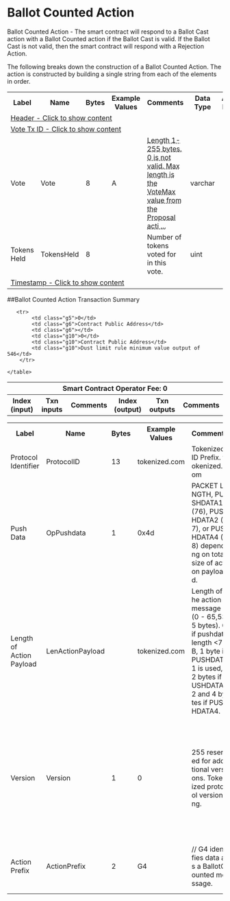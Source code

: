 


# Ballot Counted Action

Ballot Counted Action - The smart contract will respond to a Ballot Cast action with a Ballot Counted action if the Ballot Cast is valid. If the Ballot Cast is not valid, then the smart contract will respond with a Rejection Action.

The following breaks down the construction of a Ballot Counted Action. The action is constructed by building a single string from each of the elements in order.

<div class="ritz grid-container" dir="ltr">
    <table class="waffle" cellspacing="0" cellpadding="0" table-layout=fixed width=100%>
         <tr style='height:19px;'>
            <th style="width:9%" class="s0">Label</th>
            <th style="width:9%" class="s1">Name</th>
            <th style="width:2%" class="s1">Bytes</th>
            <th style="width:25%" class="s1">Example Values</th>
            <th style="width:36%" class="s1">Comments</th>
            <th style="width:5%" class="s1">Data Type</th>
            <th class="s1">Amendment Restrictions</th>
        </tr>
        <tr>
            <td class="g5" colspan="7">
                <a href="javascript:;" data-popover="type-Header">
                   Header - Click to show content
                </a>
             </td>
        </tr>
        <tr>
            <td class="g5" colspan="7">
                <a href="javascript:;" data-popover="type-TxId">
                   Vote Tx ID - Click to show content
                </a>
            </td>
        </tr>
        <tr>
            <td class="g9">Vote</td>
            <td class="g10">Vote</td>
            <td class="g10">8</td>
            <td class="g10">A</td>
            <td class="g10"><abbr title="Length 1-255 bytes. 0 is not valid. Max length is the VoteMax value from the Proposal action. Accept, Reject, Abstain, Spoiled, Multiple Choice, or Preference List. 15 options total. Order of preference. 1st position = 1st choice. 2nd position = 2nd choice, etc. A is always Accept and B is always reject in a Y/N votes.">Length 1-255 bytes. 0 is not valid. Max length is the VoteMax value from the Proposal acti ...</abbr></td>
            <td class="g10">varchar</td>
            <td class="g10"></td>
        </tr>
        <tr>
            <td class="g9">Tokens Held</td>
            <td class="g10">TokensHeld</td>
            <td class="g10">8</td>
            <td class="g10"></td>
            <td class="g10">Number of tokens voted for in this vote.</td>
            <td class="g10">uint</td>
            <td class="g10"></td>
        </tr>
        <tr>
            <td class="g5" colspan="7">
                <a href="javascript:;" data-popover="type-Timestamp">
                   Timestamp - Click to show content
                </a>
            </td>
        </tr>
    </table>
</div>

##Ballot Counted Action Transaction Summary

<div class="ritz grid-container" dir="ltr">
    <table class="waffle" cellspacing="0" cellpadding="0" table-layout=fixed width=100%>
       <tr style='height:19px;'>
            <th class="s0" colspan="6">Smart Contract Operator Fee: 0</th>
       </tr>
       <tr style='height:19px;'>
            <th style="width:10%" class="s0">Index (input)</th>
            <th style="width:20%" class="s1">Txn inputs</th>
            <th style="width:20%" class="s1">Comments</th>
            <th style="width:10%" class="s1">Index (output)</th>
            <th style="width:20%" class="s1">Txn outputs</th>
            <th class="s1">Comments</th>
       </tr>


       <tr>
            <td class="g5">0</td>
            <td class="g6">Contract Public Address</td>
            <td class="g6"></td>
            <td class="g10">0</td>
            <td class="g10">Contract Public Address</td>
            <td class="g10">Dust limit rule minimum value output of 546</td>
        </tr>

    </table>
</div>

<div class="ui modal" id="type-Header">
    <i class="close icon"></i>
    <div class="content docs-content">
        <table class="ui table">
            <tr style='height:19px;'>
                <th style="width:5%" class="s1">Label</th>
                <th style="width:9%" class="s1">Name</th>
                <th style="width:3%" class="s1">Bytes</th>
                <th style="width:33%" class="s1">Example Values</th>
                <th style="width:26%" class="s1">Comments</th>
                <th style="width:5%" class="s1">Data Type</th>
                <th class="s2">Amendment Restrictions</th>
            </tr>
            <tr>
                <td class="g10">Protocol Identifier</td>
                <td class="g10">ProtocolID</td>
                <td class="g10">13</td>
                <td class="g10">tokenized.com</td>
                <td class="g10" style="word-break:break-all">Tokenized ID Prefix. tokenized.com</td>
                <td class="g10">byte</td>
                <td class="g10"></td>
            </tr>
            <tr>
                <td class="g10">Push Data</td>
                <td class="g10">OpPushdata</td>
                <td class="g10">1</td>
                <td class="g10">0x4d</td>
                <td class="g10" style="word-break:break-all">PACKET LENGTH, PUSHDATA1 (76), PUSHDATA2 (77), or PUSHDATA4 (78) depending on total size of action payload.</td>
                <td class="g10">byte</td>
                <td class="g10"></td>
            </tr>
            <tr>
                <td class="g10">Length of Action Payload</td>
                <td class="g10">LenActionPayload</td>
                <td class="g10"></td>
                <td class="g10">tokenized.com</td>
                <td class="g10" style="word-break:break-all">Length of the action message (0 - 65,535 bytes). 0 if pushdata length <76B, 1 byte if PUSHDATA1 is used, 2 bytes if PUSHDATA2 and 4 bytes if PUSHDATA4.</td>
                <td class="g10">byte</td>
                <td class="g10">Size depends on Action Payload.</td>
            </tr>
            <tr>
                <td class="g10">Version</td>
                <td class="g10">Version</td>
                <td class="g10">1</td>
                <td class="g10">0</td>
                <td class="g10" style="word-break:break-all">255 reserved for additional versions. Tokenized protocol versioning.</td>
                <td class="g10">uint8</td>
                <td class="g10">Can be changed by Issuer or Operator at their discretion.  Smart Contract will reject if it hasn't been updated to interpret the specified version.</td>
            </tr>
            <tr>
                <td class="g10">Action Prefix</td>
                <td class="g10">ActionPrefix</td>
                <td class="g10">2</td>
                <td class="g10">G4</td>
                <td class="g10" style="word-break:break-all">// G4 identifies data as a BallotCounted message.</td>
                <td class="g10">string</td>
                <td class="g10">Cannot be changed by issuer, operator or smart contract..</td>
            </tr>
        </table>
    </div>
</div>
